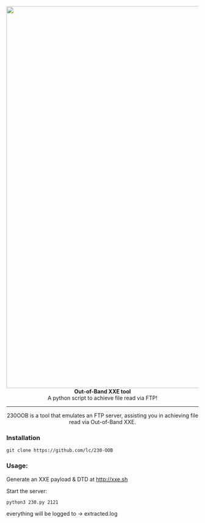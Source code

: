 <div align="center">
<img align="center" src="https://raw.githubusercontent.com/lc/230-OOB/master/logo.png" width="1000">
<br>
<b>Out-of-Band XXE tool</b>
<br/>
A python script to achieve file read via FTP!
<br/>
</div>
<hr/>
<div align="center">
230OOB is a tool that emulates an FTP server, assisting you in achieving file read via Out-of-Band XXE. 
</div>

### Installation
```
git clone https://github.com/lc/230-OOB
```

### Usage:
Generate an XXE payload & DTD at http://xxe.sh

Start the server:
```
python3 230.py 2121
```
everything will be logged to -> extracted.log

